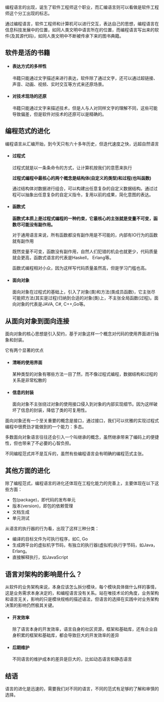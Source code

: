 编程语言的出现，诞生了软件工程师这个职业，而汇编语言则可以看做是软件工程师这个分工出现的标志。



通过编程语言，软件工程师和计算机可以进行交互，表达自己的思想，编程语言在信息科技发展中的位置，如同人类文明中语言所在的位置，而编程语言写出来的软件(及其源代码)，如同人类文明中不断被传承下来的图书典籍。



## 软件是活的书籍

- #### 表达方式的多样性

  书籍只能通过文字描述来进行表达，软件除了通过文字，还可以通过超链接、声音、动画、视频、实时交互等方式来还原场景。

- #### 对技术现场的还原

  书籍只能通过文字来描述技术，但是人与人对同样文字的理解不同，这些可能导致偏差，但是软件对技术的还原可以是精确的。



## 编程范式的进化

编程语言从汇编开始，到今天只有六十多年历史，但迭代速度之快，远超自然语言



- #### 过程式

  过程式就是以一条条命令的方式，让计算机按我们的意愿来执行

  

  **过程式编程中最核心的两个概念是结构体(自定义的类型)和过程(也叫函数)**

  

  通过结构体对数据进行组合，可以构建出任意复杂的自定义数据结构。通过过程可以抽象出任意复杂的自定义指令，复用以前的成果，简化意图的表达。

  

- #### 函数式

  **函数式本质上是过程式编程的一种约束，它最核心的主张就是变量不可变，函数尽可能没有副作用。**

  对于通用语言来说，所有函数都没有副作用是不可能的，内部有IO行为的函数就有副作用

  既然变量不可变，函数没有副作用，自然人们犯错的机会也就更少，代码质量就会更高，函数式语言的代表是Haskell， Erlang等。

  函数式编程相对小众，因为这样写代码质量虽然高，但是学习门槛也高。

  

- #### 面向对象

  面向对象在过程式的基础上，引入了对象(类)和方法(类成员函数)，它主张尽可能把方法(其实是过程)归纳到合适的对象(类)上，不主张全局函数(过程)。面向对象的代表是JAVA, C#, C++,Go等。

  

## 从面向对象到面向连接

面向对象的核心思想是引入契约，基于对象这样一个概念对代码的使用界面进行抽象和封装。

它有两个显著的优点

- #### 清晰的使用界面 

  某种类型的对象有哪些方法一目了然，而不像过程式编程，数据结构和过程的关系是非常松散的

- #### 信息的封装

  面向对象不主张绕过对象的使用接口侵入到对象的内部实现细节。因为这样破坏了信息的封装，降低了类的可复用性。

面向对象还有一个至关重要的概念是接口，通过接口，我们可以优雅的实现过程式编程中很费劲才能做到的一个能力：多态。

多数面向对象语言往往还会引入一个叫继承的概念，虽然继承带来了编码上的便捷性，但也带来了不必要的心智负担。



不同编程范式并不是互斥的，虽然有些编程语言会有明确的编程范式主张。



## 其他方面的进化

除了编程范式，编程语言的进化还体现在工程化能力的完善上，主要体现在以下这些方面：

- 包(package)，即代码的发布单元
- 版本(version)，即包的依赖管理
- 文档生成
- 单元测试



从语言的执行器的行为看，出现了这样三种分类：

- 编译的目标文件为可执行程序，如C, Go
- 生成跨平台的虚拟机字节码，有独立的执行器(虚拟机)执行字节码，如Java，Erlang。
- 直接解释执行，如JavaScript



## 语言对架构的影响是什么？



从软件的业务架构来说，本身应该怎么拆分模块，每个模块具体做什么样的事情，这是业务需求本身决定的，和编程语言没有关系。站在唯技术论的角度，业务架构和语言无关，影响的只是模块规格的描述语法，但语言的选择在实践中对业务架构决策的影响仍然极其关键。

- #### 开发效率

  除了语言本身的开发效率，语言自身的社区资源，框架和基础库，还有企业自身积累的框架和基础库，都会导致巨大的开发效率的差异

- #### 后期维护

  不同语言的维护成本的差异是巨大的，比如动态语言和静态语言



## 结语

语言的进化是迅速的，需要我们对不同的语言，不同的范式有足够的了解和审慎的选择。


